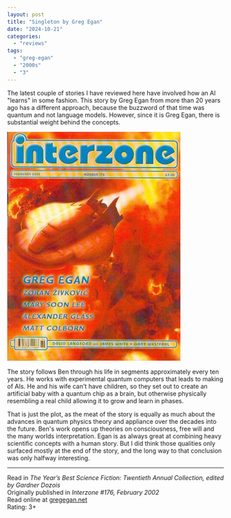 ```yaml
---
layout: post
title: "Singleton by Greg Egan"
date: "2024-10-21"
categories:
  - "reviews"
tags:
  - "greg-egan"
  - "2000s"
  - "3"
---
```


The latest couple of stories I have reviewed here have involved how an AI "learns" in some fashion.
This story by Greg Egan from more than 20 years ago has a different approach, because the buzzword of that time was quantum and not language models.
However, since it is Greg Egan, there is substantial weight behind the concepts.

![Interzone #176, February 2002](/assets/images/intzfeb02.jpg)

The story follows Ben through his life in segments approximately every ten years.
He works with experimental quantum computers that leads to making of AIs.
He and his wife can't have children, so they set out to create an artificial baby with a quantum chip as a brain, but otherwise physically resembling a real child allowing it to grow and learn in phases.

That is just the plot, as the meat of the story is equally as much about the advances in quantum physics theory and appliance over the decades into the future.
Ben's work opens up theories on consciousness, free will and the many worlds interpretation.
Egan is as always great at combining heavy scientific concepts with a human story.
But I did think those qualities only surfaced mostly at the end of the story, and the long way to that conclusion was only halfway interesting.

* * *

Read in _The Year’s Best Science Fiction: Twentieth Annual Collection, edited by Gardner Dozois_\
Originally published in _Interzone #176, February 2002_\
Read online at [gregegan.net](https://gregegan.net/MISC/SINGLETON/Singleton.html)\
Rating: 3+
